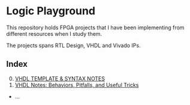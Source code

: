 # Logic Playground

This repository holds FPGA projects that I have been implementing from different resources when I study them.

The projects spans RTL Design, VHDL and Vivado IPs.

## Index
0. [VHDL TEMPLATE & SYNTAX NOTES](p00_vhdl_template/README.md)
1. [VHDL Notes: Behaviors, Pitfalls, and Useful Tricks](p01_vhdl_tricks\README.md)
- ...